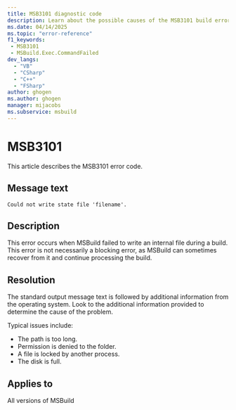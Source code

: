 ```yaml
---
title: MSB3101 diagnostic code
description: Learn about the possible causes of the MSB3101 build error and get troubleshooting tips.
ms.date: 04/14/2025
ms.topic: "error-reference"
f1_keywords:
 - MSB3101
 - MSBuild.Exec.CommandFailed
dev_langs:
  - "VB"
  - "CSharp"
  - "C++"
  - "FSharp"
author: ghogen
ms.author: ghogen
manager: mijacobs
ms.subservice: msbuild
---
```

# MSB3101

This article describes the MSB3101 error code.

## Message text

`Could not write state file 'filename'.`

## Description

This error occurs when MSBuild failed to write an internal file during a build. This error is not necessarily a blocking error, as MSBuild can sometimes recover from it and continue processing the build.

## Resolution

The standard output message text is followed by additional information from the operating system. Look to the additional information provided to determine the cause of the problem.

Typical issues include:

- The path is too long.
- Permission is denied to the folder.
- A file is locked by another process.
- The disk is full.

## Applies to

All versions of MSBuild